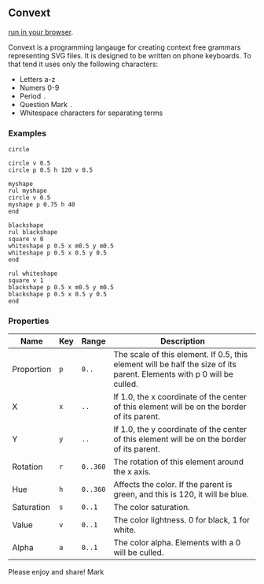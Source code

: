 ## Convext

[run in your browser](https://wainwrightmark.github.io/convext/). 

Convext is a programming langauge for creating context free grammars representing SVG files. It is designed to be written on phone keyboards. To that tend it uses only the following characters:
- Letters a-z
- Numers 0-9
- Period `.`
- Question Mark `.`
- Whitespace characters for separating terms

### Examples

```
circle
```

```
circle v 0.5
circle p 0.5 h 120 v 0.5
```

```
myshape
rul myshape
circle v 0.5
myshape p 0.75 h 40
end
```

```
blackshape
rul blackshape
square v 0
whiteshape p 0.5 x m0.5 y m0.5
whiteshape p 0.5 x 0.5 y 0.5
end

rul whiteshape
square v 1
blackshape p 0.5 x m0.5 y m0.5
blackshape p 0.5 x 0.5 y 0.5
end
```


### Properties

| Name | Key | Range | Description |
|---|---|---|---|
Proportion|`p`|`0..`|The scale of this element. If 0.5, this element will be half the size of its parent. Elements with p 0 will be culled.|
|X|`x`|`..`|If 1.0, the x coordinate of the center of this element will be on the border of its parent.|
|Y|`y`|`..`|If 1.0, the y coordinate of the center of this element will be on the border of its parent.|
|Rotation|`r`|`0..360`|The rotation of this element around the x axis. |
|Hue|`h`|`0..360`|Affects the color. If the parent is green, and this is 120, it will be blue.|
|Saturation|`s`|`0..1`|The color saturation.|
|Value|`v`|`0..1`|The color lightness. 0 for black, 1 for white. |
|Alpha|`a`|`0..1`|The color alpha. Elements with a 0 will be culled. |




Please enjoy and share! 
Mark